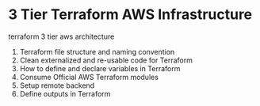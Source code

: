 # 3 Tier Terraform AWS Infrastructure
terraform 3 tier aws architecture

1. Terraform file structure and naming convention
2. Clean externalized and re-usable code for Terraform
3. How to define and declare variables in Terraform
4. Consume Official AWS Terraform modules
5. Setup remote backend
6. Define outputs in Terraform


